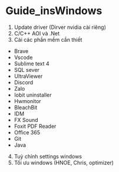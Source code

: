 # Guide_insWindows

1. Update driver (Dirver nvidia cài riêng)
2. C/C++ AOI và .Net
3. Cài các phần mềm cần thiết
  - Brave
  - Vscode
  - Sublime text 4
  - SQL sever
  - UltraViewer
  - Discord
  - Zalo
  - Iobit uninstaller
  - Hwmonitor
  - BleachBit
  - IDM
  - FX Sound
  - Foxit PDF Reader
  - Office 365
  - Git
  - Java
4. Tuỳ chỉnh settings windows
5. Tối ưu windows (HNOE, Chris, optimizer)
